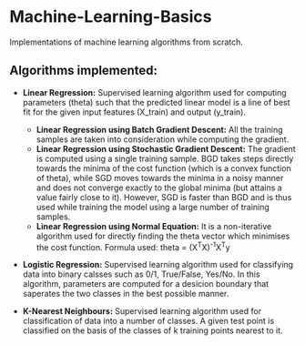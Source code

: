 # Machine-Learning-Basics
Implementations of machine learning algorithms from scratch.

## Algorithms implemented:
- **Linear Regression:**
Supervised learning algorithm used for computing parameters (theta) such that the predicted linear model is a line of best fit for the given input features (X_train) and output (y_train).
  - **Linear Regression using Batch Gradient Descent:**
  All the training samples are taken into consideration while computing the gradient.
  - **Linear Regression using Stochastic Gradient Descent:**
  The gradient is computed using a single training sample.
  BGD takes steps directly towards the minima of the cost function (which is a convex function of theta), while SGD moves         towards the minima in a noisy manner and does not converge exactly to the global minima (but attains a value fairly close to   it). However, SGD is faster than BGD and is thus used while training the model using a large number of training samples.
  - **Linear Regression using Normal Equation:**
  It is a non-iterative algorithm used for directly finding the theta vector which minimises the cost function.
  Formula used: theta = (X<sup>T</sup>X)<sup>-1</sup>X<sup>T</sup>y
  
- **Logistic Regression:**
Supervised learning algorithm used for classifying data into binary calsses such as 0/1, True/False, Yes/No. In this algorithm, parameters are computed for a desicion boundary that saperates the two classes in the best possible manner.
  
- **K-Nearest Neighbours:**
Supervised learning algorithm used for classification of data into a number of classes. A given test point is classified on the basis of the classes of k training points nearest to it.
